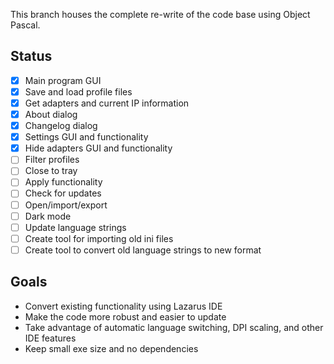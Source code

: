 This branch houses the complete re-write of the code base using Object Pascal.

Status
---
- [x] Main program GUI
- [x] Save and load profile files
- [x] Get adapters and current IP information
- [x] About dialog
- [x] Changelog dialog
- [x] Settings GUI and functionality
- [x] Hide adapters GUI and functionality
- [ ] Filter profiles
- [ ] Close to tray
- [ ] Apply functionality
- [ ] Check for updates
- [ ] Open/import/export
- [ ] Dark mode
- [ ] Update language strings
- [ ] Create tool for importing old ini files
- [ ] Create tool to convert old language strings to new format

Goals
---
* Convert existing functionality using Lazarus IDE
* Make the code more robust and easier to update
* Take advantage of automatic language switching, DPI scaling, and other IDE features
* Keep small exe size and no dependencies
